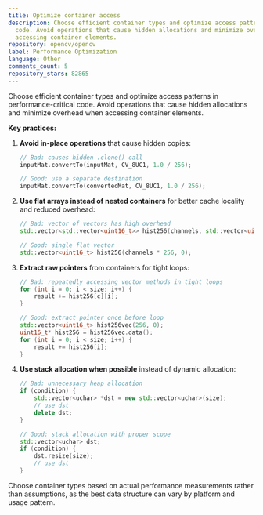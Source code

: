 ```yaml
---
title: Optimize container access
description: Choose efficient container types and optimize access patterns in performance-critical
  code. Avoid operations that cause hidden allocations and minimize overhead when
  accessing container elements.
repository: opencv/opencv
label: Performance Optimization
language: Other
comments_count: 5
repository_stars: 82865
---
```


Choose efficient container types and optimize access patterns in performance-critical code. Avoid operations that cause hidden allocations and minimize overhead when accessing container elements.

**Key practices:**

1. **Avoid in-place operations** that cause hidden copies:
   ```cpp
   // Bad: causes hidden .clone() call
   inputMat.convertTo(inputMat, CV_8UC1, 1.0 / 256);
   
   // Good: use a separate destination
   inputMat.convertTo(convertedMat, CV_8UC1, 1.0 / 256);
   ```

2. **Use flat arrays instead of nested containers** for better cache locality and reduced overhead:
   ```cpp
   // Bad: vector of vectors has high overhead
   std::vector<std::vector<uint16_t>> hist256(channels, std::vector<uint16_t>(256, 0));
   
   // Good: single flat vector
   std::vector<uint16_t> hist256(channels * 256, 0);
   ```

3. **Extract raw pointers** from containers for tight loops:
   ```cpp
   // Bad: repeatedly accessing vector methods in tight loops
   for (int i = 0; i < size; i++) {
       result += hist256[c][i];
   }
   
   // Good: extract pointer once before loop
   std::vector<uint16_t> hist256vec(256, 0);
   uint16_t* hist256 = hist256vec.data();
   for (int i = 0; i < size; i++) {
       result += hist256[i];
   }
   ```

4. **Use stack allocation when possible** instead of dynamic allocation:
   ```cpp
   // Bad: unnecessary heap allocation
   if (condition) {
       std::vector<uchar> *dst = new std::vector<uchar>(size);
       // use dst
       delete dst;
   }
   
   // Good: stack allocation with proper scope
   std::vector<uchar> dst;
   if (condition) {
       dst.resize(size);
       // use dst
   }
   ```

Choose container types based on actual performance measurements rather than assumptions, as the best data structure can vary by platform and usage pattern.
